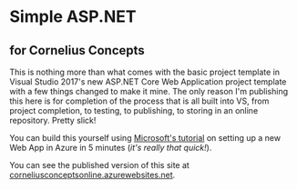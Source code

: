 # Simple ASP.NET #
## for Cornelius Concepts ##

This is nothing more than what comes with the basic project template in Visual Studio 2017's new ASP.NET Core Web Application project template with a few things changed to make it mine.  The only reason I'm publishing this here is for completion of the process that is all built into VS, from project completion, to testing, to publishing, to storing in an online repository.  Pretty slick!

You can build this yourself using [Microsoft's tutorial](https://docs.microsoft.com/en-us/azure/app-service/) on setting up a new Web App in Azure in 5 minutes (*it's really that quick!*).

You can see the published version of this site at [corneliusconceptsonline.azurewebsites.net](https://corneliusconceptsonline.azurewebsites.net/).